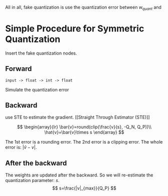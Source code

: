 All in all, fake quantization is use the quantization error between $w_{quant}$ and
# Simple Procedure for Symmetric Quantization

Insert the fake quantization nodes.

## Forward

	input -> float -> int -> float
Simulate the quantization error
## Backward
use STE to estimate the gradient. [[Straight Through Estimator (STE)]]

$$
\begin{array}{lr}
\bar{v}=round(clip(\frac{v}{s}, -Q_N, Q_P))\\
\hat{v}=\bar{v}\times s
\end{array}
$$

The 1st error is a rounding error.
The 2nd error is a clipping error.
The whole error is: $|\hat{v}-v|$.

## After the backward
The weights are updated after the backward.
So we will re-estimate the quantization parameter: $s$.
$$
s=\frac{|v|_{max}}{Q_P}
$$
